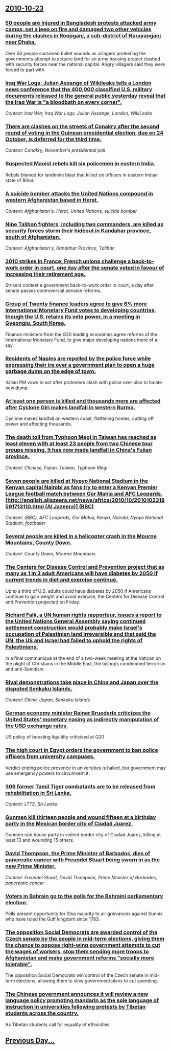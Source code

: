 ## [2010-10-23](/news/2010/10/23/index.md)

### [50 people are injured in Bangladesh protests attacked army camps, set a jeep on fire and damaged two other vehicles during the clashes in Roopganj, a sub-district of Narayanganj near Dhaka. ](/news/2010/10/23/50-people-are-injured-in-bangladesh-protests-attacked-army-camps-set-a-jeep-on-fire-and-damaged-two-other-vehicles-during-the-clashes-in-ro.md)
Over 50 people sustained bullet wounds as villagers protesting the governments attempt to acquire land for an army housing project clashed with security forces near the national capital. Angry villagers said they were forced to part with

### [Iraq War Logs: Julian Assange of Wikileaks tells a London news conference that the 400,000 classified U.S. military documents released to the general public yesterday reveal that the Iraq War is "a bloodbath on every corner". ](/news/2010/10/23/iraq-war-logs-julian-assange-of-wikileaks-tells-a-london-news-conference-that-the-400-000-classified-u-s-military-documents-released-to-th.md)
_Context: Iraq War, Iraq War Logs, Julian Assange, London, WikiLeaks_

### [There are clashes on the streets of Conakry after the second round of voting in the Guinean presidential election, due on 24 October, is deferred for the third time. ](/news/2010/10/23/there-are-clashes-on-the-streets-of-conakry-after-the-second-round-of-voting-in-the-guinean-presidential-election-due-on-24-october-is-def.md)
_Context: Conakry, November's presidential poll_

### [Suspected Maoist rebels kill six policemen in eastern India. ](/news/2010/10/23/suspected-maoist-rebels-kill-six-policemen-in-eastern-india.md)
Rebels blamed for landmine blast that killed six officers in eastern Indian state of Bihar.

### [A suicide bomber attacks the United Nations compound in western Afghanistan based in Herat. ](/news/2010/10/23/a-suicide-bomber-attacks-the-united-nations-compound-in-western-afghanistan-based-in-herat.md)
_Context: Afghanistan's, Herat, United Nations, suicide bomber_

### [Nine Taliban fighters, including two commanders, are killed as security forces storm their hideout in Kandahar province, south of Afghanistan. ](/news/2010/10/23/nine-taliban-fighters-including-two-commanders-are-killed-as-security-forces-storm-their-hideout-in-kandahar-province-south-of-afghanista.md)
_Context: Afghanistan's, Kandahar Province, Taliban_

### [2010 strikes in France: French unions challenge a back-to-work order in court, one day after the senate voted in favour of increasing their retirement age. ](/news/2010/10/23/2010-strikes-in-france-french-unions-challenge-a-back-to-work-order-in-court-one-day-after-the-senate-voted-in-favour-of-increasing-their.md)
Strikers contest a government back-to-work order in court, a day after senate passes controversial pension reforms.

### [Group of Twenty finance leaders agree to give 6% more International Monetary Fund votes to developing countries, though the U.S. retains its veto power, in a meeting in Gyeongju, South Korea. ](/news/2010/10/23/group-of-twenty-finance-leaders-agree-to-give-6-more-international-monetary-fund-votes-to-developing-countries-though-the-u-s-retains-its.md)
Finance ministers from the G20 leading economies agree reforms of the International Monetary Fund, to give major developing nations more of a say.

### [Residents of Naples are repelled by the police force while expressing their ire over a government plan to open a huge garbage dump on the edge of town. ](/news/2010/10/23/residents-of-naples-are-repelled-by-the-police-force-while-expressing-their-ire-over-a-government-plan-to-open-a-huge-garbage-dump-on-the-ed.md)
Italian PM vows to act after protesters clash with police over plan to locate new dump.

### [At least one person is killed and thousands more are affected after Cyclone Giri makes landfall in western Burma. ](/news/2010/10/23/at-least-one-person-is-killed-and-thousands-more-are-affected-after-cyclone-giri-makes-landfall-in-western-burma.md)
Cyclone makes landfall on western coast, flattening homes, cutting off power and affecting thousands.

### [The death toll from Typhoon Megi in Taiwan has reached as least eleven with at least 23 people from two Chinese tour groups missing. It has now made landfall in China's Fujian province. ](/news/2010/10/23/the-death-toll-from-typhoon-megi-in-taiwan-has-reached-as-least-eleven-with-at-least-23-people-from-two-chinese-tour-groups-missing-it-has.md)
_Context: Chinese, Fujian, Taiwan, Typhoon Megi_

### [Seven people are killed at Nyayo National Stadium in the Kenyan capital Nairobi as fans try to enter a Kenyan Premier League football match between Gor Mahia and AFC Leopards. [http://english.aljazeera.net/news/africa/2010/10/2010102318591713110.html (Al Jazeera)] (BBC)](/news/2010/10/23/seven-people-are-killed-at-nyayo-national-stadium-in-the-kenyan-capital-nairobi-as-fans-try-to-enter-a-kenyan-premier-league-football-match.md)
_Context: (BBC), AFC Leopards, Gor Mahia, Kenya, Nairobi, Nyayo National Stadium, footballer_

### [Several people are killed in a helicopter crash in the Mourne Mountains, County Down. ](/news/2010/10/23/several-people-are-killed-in-a-helicopter-crash-in-the-mourne-mountains-county-down.md)
_Context: County Down, Mourne Mountains_

### [The Centers for Disease Control and Prevention project that as many as 1 in 3 adult Americans will have diabetes by 2050 if current trends in diet and exercise continue.](/news/2010/10/23/the-centers-for-disease-control-and-prevention-project-that-as-many-as-1-in-3-adult-americans-will-have-diabetes-by-2050-if-current-trends-i.md)
Up to a third of U.S. adults could have diabetes by 2050 if Americans continue to gain weight and avoid exercise, the Centers for Disease Control and Prevention projected on Friday.

### [Richard Falk, a UN human rights rapporteur, issues a report to the United Nations General Assembly saying continued settlement construction would probably make Israel's occupation of Palestinian land irreversible and that said the UN, the US and Israel had failed to uphold the rights of Palestinians. ](/news/2010/10/23/richard-falk-a-un-human-rights-rapporteur-issues-a-report-to-the-united-nations-general-assembly-saying-continued-settlement-construction.md)
In a final communiqué at the end of a two-week meeting at the Vatican on the plight of Christians in the Middle East, the bishops condemned terrorism and anti-Semitism.

### [Rival demonstrations take place in China and Japan over the disputed Senkaku Islands. ](/news/2010/10/23/rival-demonstrations-take-place-in-china-and-japan-over-the-disputed-senkaku-islands.md)
_Context: China, Japan, Senkaku Islands_

### [German economy minister Rainer Bruederle criticizes the United States' monetary easing as indirectly manipulation of the USD exchange rates. ](/news/2010/10/23/german-economy-minister-rainer-bruederle-criticizes-the-united-states-monetary-easing-as-indirectly-manipulation-of-the-usd-exchange-rates.md)
US policy of boosting liquidity criticised at G20

### [The high court in Egypt orders the government to ban police officers from university campuses. ](/news/2010/10/23/the-high-court-in-egypt-orders-the-government-to-ban-police-officers-from-university-campuses.md)
Verdict ending police presence in universities is hailed, but government may use emergency powers to circumvent it.

### [306 former Tamil Tiger combatants are to be released from rehabilitation in Sri Lanka. ](/news/2010/10/23/306-former-tamil-tiger-combatants-are-to-be-released-from-rehabilitation-in-sri-lanka.md)
_Context: LTTE, Sri Lanka_

### [Gunmen kill thirteen people and wound fifteen at a birthday party in the Mexican border city of Ciudad Juarez. ](/news/2010/10/23/gunmen-kill-thirteen-people-and-wound-fifteen-at-a-birthday-party-in-the-mexican-border-city-of-ciudad-jua-rez.md)
Gunmen raid house party in violent border city of Ciudad Juarez, killing at least 13 and wounding 15 others.

### [David Thompson, the Prime Minister of Barbados, dies of pancreatic cancer with Freundel Stuart being sworn in as the new Prime Minister. ](/news/2010/10/23/david-thompson-the-prime-minister-of-barbados-dies-of-pancreatic-cancer-with-freundel-stuart-being-sworn-in-as-the-new-prime-minister.md)
_Context:  Freundel Stuart, David Thompson, Prime Minister of Barbados, pancreatic cancer_

### [Voters in Bahrain go to the polls for the Bahraini parliamentary election. ](/news/2010/10/23/voters-in-bahrain-go-to-the-polls-for-the-bahraini-parliamentary-election.md)
Polls present opportunity for Shia majority to air grievances against Sunnis who have ruled the Gulf kingdom since 1783.

### [The opposition Social Democrats are awarded control of the Czech senate by the people in mid-term elections, giving them the chance to oppose right-wing government attempts to cut the wages of workers, stop them sending more troops to Afghanistan and make government reforms "socially more tolerable". ](/news/2010/10/23/the-opposition-social-democrats-are-awarded-control-of-the-czech-senate-by-the-people-in-mid-term-elections-giving-them-the-chance-to-oppos.md)
The opposition Social Democrats win control of the Czech senate in mid-term elections, allowing them to slow government plans to cut spending.

### [The Chinese government announces it will review a new language policy promoting mandarin as the sole language of instruction in universities following protests by Tibetan students across the country. ](/news/2010/10/23/the-chinese-government-announces-it-will-review-a-new-language-policy-promoting-mandarin-as-the-sole-language-of-instruction-in-universities.md)
As Tibetan students call for equality of ethnicities

## [Previous Day...](/news/2010/10/22/index.md)

